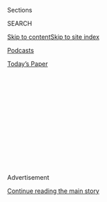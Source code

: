 <div id="app">

<div>

<div>

<div>

<div class="NYTAppHideMasthead css-1q2w90k e1suatyy0">

<div class="section css-ui9rw0 e1suatyy2">

<div class="css-eph4ug er09x8g0">

<div class="css-6n7j50">

</div>

<span class="css-1dv1kvn">Sections</span>

<div class="css-10488qs">

<span class="css-1dv1kvn">SEARCH</span>

</div>

[Skip to content](#site-content)[Skip to site
index](#site-index)

</div>

<div id="masthead-section-label" class="css-1wr3we4 eaxe0e00">

[Podcasts](https://www.nytimes3xbfgragh.onion/spotlight/podcasts)

</div>

<div class="css-10698na e1huz5gh0">

</div>

</div>

<div id="masthead-bar-one" class="section hasLinks css-15hmgas e1csuq9d3">

<div class="css-uqyvli e1csuq9d0">

</div>

<div class="css-1uqjmks e1csuq9d1">

</div>

<div class="css-9e9ivx">

[](https://myaccount.nytimes3xbfgragh.onion/auth/login?response_type=cookie&client_id=vi)

</div>

<div class="css-1bvtpon e1csuq9d2">

[Today’s
Paper](https://www.nytimes3xbfgragh.onion/section/todayspaper)

</div>

</div>

</div>

</div>

<div data-aria-hidden="false">

<div id="site-content" data-role="main">

<div>

<div class="css-1aor85t" style="opacity:0.000000001;z-index:-1;visibility:hidden">

<div class="css-1hqnpie">

<div class="css-epjblv">

<span class="css-17xtcya">[Podcasts](/spotlight/podcasts)</span><span class="css-x15j1o">|</span><span class="css-fwqvlz">‘Everything
Is Always Keep
Changing’</span>

</div>

<div class="css-k008qs">

<div class="css-1iwv8en">

<span class="css-18z7m18"></span>

<div>

</div>

</div>

<span class="css-1n6z4y">https://nyti.ms/2x3320V</span>

<div class="css-1705lsu">

<div class="css-4xjgmj">

<div class="css-4skfbu" data-role="toolbar" data-aria-label="Social Media Share buttons, Save button, and Comments Panel with current comment count" data-testid="share-tools">

  - 
  - 
  - 
  - 
    
    <div class="css-6n7j50">
    
    </div>

  - 

</div>

</div>

</div>

</div>

</div>

</div>

<div id="NYT_TOP_BANNER_REGION" class="css-13pd83m">

</div>

<div id="top-wrapper" class="css-1sy8kpn">

<div id="top-slug" class="css-l9onyx">

Advertisement

</div>

[Continue reading the main
story](#after-top)

<div class="ad top-wrapper" style="text-align:center;height:100%;display:block;min-height:250px">

<div id="top" class="place-ad" data-position="top" data-size-key="top">

</div>

</div>

<div id="after-top">

</div>

</div>

<div>

<div class="css-1g7y0i5 e1drnplw0">

<div class="css-1ceswkc e1drnplw1">

</div>

<div class="css-f2fzwx e1drnplw2">

<div data-aria-labelledby="modal-title" data-role="region">

<div id="modal-title" class="css-mln36k">

transcript

</div>

<div class="css-pbq7ev">

</div>

<span>Back to Sugar
Calling</span>

<div class="css-f6lhej">

<div class="css-1ialerq">

<div class="css-1701swk">

bars

</div>

<div>

<div class="css-1t7yl1y">

0:00/41:16

</div>

<div class="css-og85jy">

\-41:16

</div>

</div>

</div>

</div>

<div class="css-15fbio0">

<div class="css-1p4nyns">

transcript

## ‘Everything Is Always Keep Changing’

### Hosted by Cheryl Strayed, produced by Kelly Prime and Austin Mitchell, and edited by Sara Sarasohn

#### Cheryl Strayed calls the author George Saunders to talk through the uncertainties of this moment.

Friday, April 3rd, 2020

</div>

  - cheryl strayed  
    So I have this wonderful mentor, the writer George Saunders. He’s
    the author of so many beautiful books. “Lincoln in the Bardo” is his
    most recent one, “Tenth of December,” “CivilWarLand in Bad Decline,”
    “Pastoralia” and several others. He was my professor when I was
    getting my M.F.A. at Syracuse University. Now it was more than 20
    years ago that I met George. And I didn’t really even read his
    writing before I applied there. What’s interesting about it is so
    many people were applying there because they wanted to work with
    George. And I didn’t. I hadn’t read his work. But what happened is
    he called me up and he accepted me into the program. And we had
    these long conversations, and I was so struck by how wonderful he
    was that I went and read his books. And I was like, oh, he is a
    great writer. I’d love to work with him. So I did that. I accepted.
    And there was this graduate school picnic — this sort of opening
    picnic, and I met him and his wife Paula and their two daughters who
    were really little kids at the time. I have this vivid image of
    George putting his hand on top of one of their heads. And now
    they’re in their 20s and all grown up. But I knew that I was
    meeting somebody who was really, at essence, a really wonderful
    person. I think he’s an extraordinary — a great, great writer. But
    he’s an even more extraordinary man. So I was thinking about George
    in this moment, because he has been such a guiding light to me and
    to so many. His humor, his compassion, his generosity, and his
    ability to take the long view, I feel like that is the voice I need
    to hear right now on the phone. So I’m going to give him a call.

  - \[phone ringing\]

  - george saunders  
    Hello?

  - cheryl strayed  
    George.

  - george saunders  
    Cheryl, how you doing?

  - cheryl strayed  
    Hi, it’s Cheryl.

  - george saunders  
    I know.

  - cheryl strayed  
    How are you doing?

  - george saunders  
    Good. We’re hanging in here.

  - cheryl strayed  
    Oh my gosh. I’m really so excited to get this chance to talk to you
    in the middle of a pandemic.

  - george saunders  
    Yeah. It’s a once in a lifetime.

  - cheryl strayed  
    I hope so. How are you? First of all, where are you?

  - george saunders  
    I’m in Corralitos, California. So we’re just between Santa Cruz and
    Watsonville — so kind of up on a hillside. And from the front of our
    house, you can see Watsonville and some of the ocean.

  - cheryl strayed  
    Wow. So you’re looking out over — do you see trees? Do you see
    houses? What do you see?

  - george saunders  
    Well, we’re up in Redwoods, and so we see that. And then if you look
    far enough out, there’s berry fields. And then beyond that, kind of
    dimly, there’s the city of Watsonville. So it’s really beautiful.
    And you’d never know there was a problem.

  - cheryl strayed  
    Yeah, isn’t that interesting? That’s fascinating to me.

  - george saunders  
    Yeah I was staying off media so much, and then I got back on it. And
    I just was kind of stunned by the numbers that they’re talking about
    now. And I just can’t imagine 100,000 people. That’s just literally
    beyond my capacity to imagine it. And it’s such a weird disconnect
    to have that in your head and your heart and then look outside and
    everything looks, from this perspective, normal. It’s really
    strange.

  - cheryl strayed  
    Yeah. There is this sense we’ve been lucky not to be sick, at least
    yet. But beyond us, there are really painful and hard and difficult
    things happening to a lot of people around the globe. And that, to
    me, I have to say, has been terrifying. And it’s been distracting.
    And I’m curious how you’ve been responding to that emotionally.

  - george saunders  
    Well, I think in some ways, I don’t know, it’s always happening.
    There is always misery. But I also think I’ve noticed about myself
    that in times like this, my mind wants to have answers for
    everything. It wants to have a take on things to give myself
    comfort. I think of it like when you slip on the ice and in the
    split second before you’re about to hit the ground, that’s really
    having no take. You’re just out of control and the pavement’s
    rushing up. So I think sometimes you just go, yeah, we’re in that
    moment. We can pretend we can stop time and have a take on hitting
    the pavement or being mindful as we hit the pavement. But in fact,
    it’s really unknown what’s happening. And I think, especially for
    writers, us type A people, it’s kind of difficult to be in a state
    where you just say I really don’t know what’s going on I have no
    control over it and no say over it and actually, very little
    influence at this point. That’s a strange set of thoughts for
    anybody to have. But I think maybe for those of us who interpret for
    a living, it’s especially both confusing and important, I think, to
    say, yeah, we don’t know. We have to keep our sensory apparatus as
    open as we can so we don’t miss any actual data. And to do that in
    the face of one’s own anxiety is kind of difficult.

  - cheryl strayed  
    It is. And as you’re talking, you’re reminding me, you told me about
    an email you wrote to your graduate students at Syracuse University,
    and I’m wondering if you could read to me what you wrote to them.

  - george saunders  
    Oh. Sure. Sure. No, I’d be happy to. Yeah, it just goes like this.
    Dear, S.U. writers — jeez, what a hard and depressing and scary
    time, so much suffering and anxiety everywhere. I saw this bee
    happily buzzing around a flower yesterday and felt like, “Moron\! If
    you only knew.” But it also occurs to me that this is when the world
    needs our eyes and ears and minds. This has never happened before
    here — at least not since 1918. We are, and especially you are, the
    generation that is going to have to help us make sense of this and
    recover afterwards. What new forms might you invent to fictionalize
    an event like this, where all of the drama is happening in private,
    essentially? Are you keeping records of the emails and texts you’re
    getting, the thoughts you’re having, the way your hearts and minds
    are reacting to this strange new way of living? It’s all important.
    50 years from now, people the age you are now won’t believe this
    ever happened or will do the sort of eye roll we all do when someone
    tells us about something crazy that happened in 1960. What will
    convince that future kid is what you are able to write about this.
    And what you’re able to write about it will depend on how much sharp
    attention you’re paying now and what records you keep, also, I think
    with how open you can keep your heart. I’m trying to practice
    feeling something like, ah, so this is happening now. Or hmm, so
    this, too, is part of life on Earth — did not know that, universe.
    Thanks so much, stinker. And then I real quick tried to pretend I
    didn’t just call the universe a stinker. I did a piece once where I
    went to live incognito in a homeless camp in Fresno for a week. Very
    intense, but the best thing I heard in there was from this older guy
    from Guatemala, who was always saying, “Everything is always keep
    changing.” Truer words were never spoken. It’s only when we expect
    solidity, non-change, that we get taken by surprise. And we always
    expect solidity, no matter how well we know better. Well, this is
    all sounding a little preachy, and let me confess that I’m not
    taking my own advice — at all. It’s all happening so fast. Paula has
    what we are hoping is just a bad cold, and I’m doing a lot of inept
    caregiving. Our dogs can feel that something weird is going on — no
    walk? Again? But I guess what I’m trying to say is that the world is
    like a sleeping tiger, and we tend to live our lives there on its
    back. We’re much smaller than the tiger, obviously. We’re like
    Barbies and Kens on the back of a tiger. Now and then, that tiger
    wakes up, and that is terrifying. Sometimes it wakes up when someone
    we love dies or someone breaks our heart or there’s a pandemic. But
    this is far from the first time that tiger has come awake. He she
    has been doing it since the beginning of time and will never stop
    doing it. And always, there have been writers to observe it and
    later make some sort of sense of it — or at least bear witness to
    it. It’s good for the world for a writer to bear witness, and it’s
    good for the writer too, especially if she can bear witness with
    love and humor and, despite it all, some fondness for the world,
    just as it is manifesting — warts and all. All of this to say,
    there’s still work to be done, and now more than ever. There is a
    beautiful story about the Russian poet Anna Akhmatova. Her husband
    was shot and her son arrested during the Stalinist purges. One day,
    she was standing outside the prison with hundreds of other women in
    similar situations. It’s Russian cold, and they have to go there
    every day, wait for hours in this big, open yard, then get the
    answer that today and every day, there will be no news. But every
    day, they keep coming back. A woman, recognizing her as the famous
    poet, says, poet, can you write this? And Akhmatova thinks about it
    for a second and goes, yes. I wish you all the best during this
    crazy period. Someday soon, things will be back to some sort of
    normal, and it will be easier to be happy again. I believe this, and
    I hope it for each one of you. I look forward to seeing you all
    again and working with you, and even in time, with sufficient PPE,
    give you a handshake or a hug. Please feel free to email anytime for
    any reason, George.

  - cheryl strayed  
    George, that’s so beautiful. I mean, I know it’s been now a couple
    decades, really — has it been that long since I was your student?

  - george saunders  
    No. Three years. Three years.

  - cheryl strayed  
    But I feel like you wrote that to me. And I love this — how do you
    say her name — Akhmotiv —

  - george saunders  
    Akhmatova.

  - cheryl strayed  
    Akhmatova. I love how Akhmatova says — or the person standing with
    her says, poet, can you write this? And she says, I can. And I
    think, obviously, that is our job as writers, and it’s the job of
    the artist to write that moment. It has been through all time, and
    it will be through all time. And I think that that also translates
    outside of the arts. It translates to, really, every human on the
    planet who has something to contribute about the story of us. And I
    think that that’s what’s so powerful about that moment of that
    understanding that, yes, we can bear witness, as you say. We don’t
    have to be a novelist. We don’t have to be a poet. We can do that
    even as a person.

  - george saunders  
    Yeah. And also you get the feeling that she — I think you’re
    actually right. I think she says, I can. I don’t have the text in
    front of me. But the beauty of that is to say, I hear her saying, I
    think I can. I think I can try. And that idea that if you’re going
    to describe a moment like that, you’d really have to sort of keep
    moving the fences out. That’s a beautiful story, because she
    includes the woman who’s interrogating her. If she had just stopped
    at describing the weather in the jail, somehow it’s not the full
    reality. So I think that, for me, is a beautiful challenge is to
    keep saying everything that you think or feel or perceive, even if
    it seems totally trivial, might be part of the larger picture. It
    might be that in 100 years — or not 100 years, but say when we’re
    old people, you look back and it might be some totally trivial
    detail that actually encapsulates the whole thing. But you won’t
    know until you get there. And to know, you have to record it along
    the way, I guess.

  - cheryl strayed  
    So this idea — one thing I’m struck by that both of us keep sort of
    circling around and saying, this control. And I think both of us as
    writers who have invented characters and made them do things, we
    know that, actually, this idea that we can control really anything
    is just an absolute illusion. And yet, it’s incredibly hard for us
    to wrap our minds around, right? How are you absorbing that reality
    that you don’t know if you’re going to be able to go hang out with
    your friends in a month. You don’t know if you’re going to be able
    to do that in six months. We don’t really know when we can all make
    plans again. So I’m wondering, what sense do you make of that?

  - george saunders  
    Well, for me what’s interesting is I was really enjoying canceling
    things. Even before the pandemic, I was just like, I’m going to say
    no to everything. And I was getting a little bit ecstatic about that
    — that I could just be a family person and sit in my room and write.
    And I’m like, that’s what I really want to do anyway. So in a way,
    it’s weird, I’m still kind of in the place where, for most things,
    the canceling of plans doesn’t really make me very anxious. Except
    the one weird thing is I can’t see my parents or my kids. And that
    bothers me, because they’re both in different cities — my kids
    aren’t. So that’s bad. But actually, I think it just caught me at
    a funny moment where I’m happy to stay home. And then I think for
    me, the control thing has to do with it’s a personality disorder
    that I have. I found a way, I think, in my work to use it kind of
    beneficially. In that little world, you’re absolutely responsible
    for controlling every line. I think that’s what I’m finding out. I
    don’t know if that resonates with what happens when you write.

  - cheryl strayed  
    Well, and I think too, there is this sense of — I don’t know,
    there’s something about paying attention too. When you’re writing,
    you’re so focused. And that has been one of the primary challenges
    for me is distraction, I find that it’s very hard to focus unless I
    become absorbed in something. And writing surely does that. But what
    about other stuff? Are you baking bread and taking up new things? Or
    are you and Paula just laying low?

  - george saunders  
    Well, I mean, Paula has been a little sick. So I’ve been kind of the
    inept caregiver, as I said in that letter. And that’s been going on
    about eight or nine days. And so I really was working pretty well.
    But now I had a story in The New Yorker, so I closed that and did
    some of the peripheral stuff. But I’ve just been kind of cooking and
    cleaning in my comical American male way. So the thing I’m starting
    to notice — just micro notice — is I think I’m a little reliant on
    that state of concentration that you’re talking about. That when you
    go into a story, what it feels like to me as I’m just obsessing over
    the small details of the text. I’m starting to think that that’s
    some kind of neurological state that’s akin to, but not exactly
    equal to, meditation. And it really makes me happy in a kind of not
    euphoric, but it makes me solid. It makes me a little more positive
    as a person. But having found out the writing in that state of mind
    increases my happiness, then it’s kind of my responsibility to get
    into that more — as much as I can.

  - cheryl strayed  
    Do you meditate?

  - george saunders  
    Yeah. Yeah. And we’re doing some prayers during this. And yeah, so
    that’s been part of our lives for a long time and a very reliable
    one. And that’s one of the things about this moment that is
    interesting is that the anxiety that we’re talking about is
    basically people saying, I want things to be the way they were. I
    want to live. I want to not be sick. I want to not have to worry
    about getting somebody else sick. I want to go to a bar. But really,
    what occurs to me is, why? What was it that you want to do once you
    are free again? And for most of us — I think for me, it’s just, I
    want to assume my old habits. Why? Because they assuage my anxiety,
    essentially. And so it does present a little bit of a moment to look
    afresh it what we do with our energy when we’re healthy. And I know
    this is a trivial example — we live kind of about half an hour out
    of town. So it’s kind of a big trip to go into the store. But we go
    just about every day, I would say — just out of habit. Well this
    last period, we haven’t been in two weeks. And we’re eating better
    probably, you know? So it does make me think so many of the ways
    that we live are kind of just lazy and habitual from that small
    example to the larger things. So I’m trying to be optimistic and
    think that maybe each of us having a little enforced spring break
    and if we’re healthy, god willing, it might make us look a little
    differently at the American life that we all live — the innate
    laziness and violence of it and the habitual part of it — that most
    of us just accepted and try to make the best of it. So maybe a
    little bit of a breather for the world to go, wait a minute. What
    are we doing? That would be nice. We’ll see.

  - cheryl strayed  
    I think you’re really right. I think you might remember that I grew
    up in rural Minnesota without running water or electricity or indoor
    plumbing. And my mom was really this incredibly kind of
    self-sufficient person and my stepfather, incredibly
    self-sufficient, grew a lot of our food. And she preserved and
    canned and pickled everything. She baked bread. She knew how to do
    everything in the domestic realm. And I refused to learn any of
    that, because I wanted to. Because I didn’t want to be a domestic
    goddess. I wanted to be a great American writer. And I wanted to
    sort of mark my space in a place that wasn’t traditionally sort of
    defined for women. But, boy, have I thought about my mom so much in
    these last couple of weeks where I am not getting dinner from the
    grocery store kind of deli counter. And I have these old books of my
    mom’s — Stocking Up and these kind of food preservation books. And
    I’m opening them for the first time. And so that’s been kind of
    interesting. And you’re right, it’s been a little bit of a
    corrective, because I don’t necessarily want to be somebody who has
    to spend two hours making dinner every night. But it’s kind of been
    good for me to have to stretch in that direction.

  - george saunders  
    Yeah, that’s a beautiful story. It’s almost like your family kind of
    enacted the last 80 years of American history in one generation,
    where at some point, people could do all that stuff. And then I
    remember as a kid in Chicago, it was so cool to get Jello or to go
    to Burger King. It just seemed like canning your own food was so
    last century. But yeah, no, that’s a beautiful — that’s a beautiful
    idea.

  - cheryl strayed  
    It’s true.

  - george saunders  
    I don’t know if you’re — are you a Wendell Berry fan?

  - cheryl strayed  
    I am, yeah.

  - george saunders  
    Well, I just was thinking how prescient he is and he had this idea
    that, as his one book is titled, “It All Turns On Affection.” And
    it’s made me think how many hours of our day, of our working lives
    are spent doing something that we feel connected to, that’s really
    ours, you know? And I think that his words, Berry’s words, are
    really speaking to me now and saying, well, maybe this is a moment
    when we could at least a little bit investigate moving backwards on
    that arc and taking a little more responsibility for the way we live
    in the world and also minimizing the small violences that he talks
    about — the kind of inquisitiveness and the idea that what we’re
    going to do in this world is exploit whatever’s out there to make it
    easy on ourselves. But I thought I’d read his poem. He wrote this
    for his wife, I assume, and it’s called “The Wild Rose.” Sometimes
    hidden from me in daily custom and in trust so that I live by you
    unaware, as by the beating of my heart. Suddenly, you flare in my
    sight — a wild rose looming at the edge of thicket — grace and light
    where yesterday was only shade. And once again, I am blessed,
    choosing again what I chose before.

  - cheryl strayed  
    Wow. Beautiful.

  - george saunders  
    Yeah, just the idea that this — I was out. I took the dogs on a
    walk. And I mean, it sounds kind of corny, but I was like, oh,
    trees. They really hit me in a different way than they had before.
    And when I was a kid, I read “Walden” for the first time on the
    south side of Chicago and then had this kind of cheesy experience of
    walking through a forest. But suddenly, the whole landscape was
    different because Thoreau had written about it. And I think that’s
    happening a bit now. You’re like, the clouds — the clouds are still
    there. They still like us.

  - cheryl strayed  
    And we can still commune with it. I mean, I think that that’s
    something really powerful about this experience you’re talking about
    is that, OK, we have to take a step back from each other, but there
    are these other things that we can step closer to.

  - george saunders  
    Yeah.

  - cheryl strayed  
    Maybe it’s the thing we refused to learn in our childhood.

  - george saunders  
    Right.

  - cheryl strayed  
    Like me learning from my mom how to pickle a cucumber or really
    those things I wrote so much about in “Wild” — the way that the
    natural world can feel like our home, that we are not in opposition
    to it, and that we can — I had a similar experience when I was on a
    walk the other day. And I was looking at the trees and I thought,
    they don’t have this virus. They’re impervious to this virus. And I
    felt some sort of connection, some sort of sense of comfort
    emanating from just the fact that they were safe from this and that
    they would stand watch over us as they always have. That there is a
    way that they do that.

  - george saunders  
    This is a funny look at the difference in our minds, because I was
    going to say you felt resentment. Bastards.

  - cheryl strayed  
    Well, no.

  - george saunders  
    No, I think that’s exactly right.

  - cheryl strayed  
    For the record, George Saunders, you’re the only one calling a bee a
    moron. I would never do that.

  - george saunders  
    Yeah. You have to meet this bee. This particular bee was really bad.
    No, the other thing that I was struck by too is just that maybe it’s
    nice to think that this will adjust things in a positive way. But it
    sure is making clear how ridiculous our economy is and the wealth
    differential. And you think about people who have to take a week off
    of work and can’t afford it. And I think it’s underscoring so many
    pre-existing problems with our country, from the top to the bottom.
    And it’s stressing every aspect of what we are, and that’s
    disconcerting.

  - cheryl strayed  
    Well, and it’s asking us to also then define who we are. And I think
    that the opportunity here is to move in the direction of empathy and
    compassion. And the question is, will we take it? Will those who
    have privilege and power use it for good or use it for, I hate to
    cast it in this way, but for evil? And I do think there’s evidence
    in both directions about the path we’ll take. What do you think is
    going to happen?

  - george saunders  
    I don’t know. For me, what comes to my mind is sort of like, well,
    in a sense, we’re asking how did we get in this position in the
    first place? And my fear is that people are going to be so relieved
    when it’s quote unquote “over,” I’m sure we’ll just jump right back
    into the same water. So I don’t know. So it could be that maybe
    something good will happen. And I’m certainly rooting for that. But
    I don’t know. I don’t know.

  - cheryl strayed  
    So, George, I read something on Twitter — you’re not on Twitter, are
    you?

  - george saunders  
    No.

  - cheryl strayed  
    Oh my god.

  - george saunders  
    Or should I say, no. No. I’m not on any social media.

  - cheryl strayed  
    I know. You were for a while, and then you disappeared. And I was
    glad to hear it wasn’t you unfollowed me because I’m insufferable.
    It was because you actually —

  - george saunders  
    Oh, no, no. I had a little Facebook author page, and even that drove
    me up the wall. The joke I always make is I trained myself for years
    to write slowly for a lot of money, so I have no interest in writing
    quickly for free.

  - cheryl strayed  
    Yeah. Well, see, I’m one of those sort of superficial simpletons who
    I’m on social media. I love social media.

  - george saunders  
    Yeah, but again, you do it so authentically that it’s lovely. So I
    think everybody has to assess their own power.

  - cheryl strayed  
    Thank you. But let me tell you — one of the best things, as you
    probably are aware, there are some really cool things on social
    media. And one of my favorite things on Twitter is to follow Carl
    Reiner. He’s absolutely brilliant and sweet and hilarious. He turned
    98 just a few days ago. And he —

  - george saunders  
    Happy birthday. Mazel tov.

  - cheryl strayed  
    Can you believe this? He tweeted this, and it really stopped my
    heart. This is what he said — for the first time in memory, I see
    nothing in this world about which I care to joke. And it felt true
    to me, and it felt so sad to me that this 98-year-old man, this
    funny man, this comedian was saying I see nothing about which to
    joke. And I’m wondering what you think of that. Your life is full of
    so much humor, your work is full of so much humor.

  - george saunders  
    I think — when I was doing all the research on Lincoln, I found
    something interesting. He was majorly depressed. And the only way he
    could get himself out of it is to just joke — just consciously say
    I’m going to tell some jokes, and that’s going to make me feel
    better. So I think we used to think that jokes or humor is a
    response to being happy. You’re happy so you make a joke. And that’s
    sometimes true for me. But I’ve also noticed for myself that to
    allow myself to make a joke in a given situation does something to
    my disposition. It just lightens it in a certain way or it activates
    it, I guess I would say. So my hope would be that Carl Reiner, who I
    adore, was having a bad day. And if you got him into a situation,
    I’m hoping — I’m hoping and praying that he would still find the
    joke, because it would be there for him. I think too, part of it is
    if you think about the way we’re processing this thing, most of us
    are seeing no direct evidence of it. I saw it. The other day I was
    driving out of my house, and I saw this beautiful little Rockwellian
    picture — these two couples were standing across from each other on
    the road I was driving down, shouting out to each other and laughing
    and having a conversation — with the road being their social
    distancing. So most of us aren’t seeing this. It’s just sort of
    theoretical. We’re seeing it in the media. We’re sympathizing from
    afar, and so on. And so I think for me, I’m trying to remember that
    it’s OK to feel whatever you’re feeling. If you find a joke, go
    ahead. Or if you find yourself forgetting about it for a couple
    hours and feeling happy, of course. But I hope he feels differently.
    And if he doesn’t, that’s OK too.

  - cheryl strayed  
    I just want to say, George, rest assured — of course, two days
    later, I went on Twitter, and there was Carl Reiner, and he made me
    laugh. There was a joke. He made a tweet. He tweeted a joke.

  - george saunders  
    So he was being beautifully honest about what he was feeling at that
    moment. And I love that. That’s fantastic. Yeah. I would argue that
    even during the worst time, there are pockets of beauty and pockets
    of pleasure. And it seems to me one thing that is a danger in our
    time of social media and cable news is that we accept the world’s,
    meaning the media’s, narrative as all pervasive and correct. And
    that bee that I talked about, that was a real bee. And he was having
    a good day. So in a certain way, I think for a writer, the complex
    chore of imagination is to say the world is not a complete fabric of
    misery right now. It’s pockets of incredible misery. And so to sort
    of hold that complexity in the brain is difficult. But I think it’s
    a form of moral responsibility to say, I don’t have to accept an
    outside interpretation of what’s a very complex reality, especially
    if it makes me more anxious and less helpful and depressed. But I
    think to be mindful of what pleasures there are is a really good way
    to make sure that when you’re needed, you’ll be ready — something
    like that maybe.

  - cheryl strayed  
    And there’s beauty in every day. We know that for certain, no matter
    what is happening. And so yeah, I think it is about being able to
    hold many complex ideas that seem sometimes to contradict themselves
    in one hand. And probably this moment simply amplifies, again, what
    was always true. There was always sorrow. There was always violence.
    There was always death and disease and destruction and loss. And
    there’s always beauty. And if we choose to be there to see that, we
    get to be the one to see that.

  - george saunders  
    Yeah, we can hold a lot of those ideas at once. I mean, we
    theoretically can — I can’t, but one could. I think Fitzgerald said
    something like that — that’s the mark of an intelligent person is
    the ability to hold two contradictory ideas in mind at the same
    time. So I think that’s another thing that reading and writing helps
    us train us. It’s like training wheels to almost like a
    plate-spinner. At the beginning, you can’t even spin one plate.
    Well, with training, you could do a few. And I think for me, that’s
    what reading and writing both do.

  - cheryl strayed  
    Yeah, I really think that story is an essential part of our ability
    to survive and thrive. I really do. We use that phrase a lot — books
    will save us or story will save us or art saves. And it sounds trite
    or sort of self promotional, especially when we writers are saying,
    no, stories will save us. But the fact is, it’s true. This is the
    reason I’m calling you, because, really, when I search my soul and
    think, how have I reckoned with the things that were most difficult?
    How have I learned how to be brave and accept and move on and grieve
    and carry my burdens with maybe a tiny bit more grace? And the
    answer is, no question, it’s story. And I do think that’s the
    genuine power.

  - george saunders  
    Yeah. We go through this life so fast, and we don’t really have time
    to learn the lessons. But some of them are enshrined in stories. We
    had a thing — a couple of weeks ago, my dad and I were e-mailing
    about this epidemic. And he said that in Chicago in the 1918
    epidemic, something like 8,000 people died in that, at that time,
    smaller city. And he said that in the family lore, there was a story
    that his grandmother had had a son who died in the epidemic. And
    sort of his idea was that the body had been left on the street,
    because things were so crazy. So we started talking about that, and
    my dad and I and a cousin and my aunt kind of put our heads together
    and started doing some research. And it turns out, yeah, the kid
    actually, we always heard he was eight. In fact, he was three. And
    his name was Leroy Gendrow. And the story was that he suffered. And
    so the family could hear, and his mother — my father’s grandmother —
    screamed and wailed at his death. And then because the system was so
    overwhelmed, they had to wrap this little boy up in a sheet in which
    he died and take it out to the street. And one of the details we
    found out was the truck would come by every morning, which gives you
    some sense of the scale of this thing. And so my dad wrote this
    beautiful email to me saying that basically, he’d lived with that
    story all his life — kind of half heard at a family party. And I
    think it was painful for the family and they suppressed it. And it
    was during World War I, and so people kind of moved on. But the kid
    never got a grave. It was a mass burial, you know? And my dad said
    how moving it was it now that little boy had a name. He had a name —
    Leroy Gendrow. He had an age. We were able to find out that he was
    buried at Mount Olivet cemetery on the South Side. So I was thinking
    about why that additional detail was important. Now, when I was
    doing the Lincoln book, I read somewhere that the dead actually like
    to be remembered. They like to be verbally recalled, they like their
    picture to be up. But even leaving that aside, why was that
    satisfying to my family to be able to speak this kid’s name aloud?
    And I don’t know. I mean, I don’t know if you have thoughts on that.
    But it was just, as Carver said, a small good thing to be able to
    speak that kid’s name, you know?

  - cheryl strayed  
    Well, and I think that’s everything about what we’re saying about
    the power of story. Because, of course, what is a story but that we
    get to hear one report of a human existence or a human experience?
    And I was just saying to my kids the other day, some number of
    people who have died of the COVID-19, I was saying OK, that’s, the
    equivalent of this entire portion of the city of Portland — that
    they’re all dead. Because it’s abstract. Even this family story
    you’d heard, like, oh, my father’s grandmother’s son — who is he
    to you? He’s nobody. But then he becomes Leroy, and it becomes that
    family in that apartment and that truck that comes every day and
    that body on the street. This is how we build empathy and compassion
    is that we listen really hard to the stories all around us. We see
    the people around us. So there’s this grand scale experience, but
    maybe we live it on the human scale, maybe we look again at the
    people around us with maybe more love.

  - george saunders  
    Yeah. It’s funny how the challenge of this moment is similar to the
    fictional challenge, which is can you extrapolate from someone
    else’s experience to your own viscerally? And it’s kind of hard.
    What is that quote about 100,000 deaths is a statistic, one death is
    a tragedy. I’m probably getting that wrong. Especially in this way
    that we’re isolated, now to say, OK, I’m going to actively work on
    it as part of my ethical spiritual life to try to imagine that not
    everything is fine everywhere. And it’s the great human struggle,
    but maybe exaggerated at a moment like this. I don’t know, it’s kind
    of amazing. It’s just stunning in a way to think about what’s
    happening, even as we speak.

  - cheryl strayed  
    So, George, are you afraid — one of the things that’s come up for me
    — I’m 51 —

  - george saunders  
    You’re a baby.

  - cheryl strayed  
    I’m a baby. How old are you?

  - george saunders  
    61\.

  - cheryl strayed  
    61\. OK. So we’re not — yeah, we’re just a decade apart here. But my
    mom died when she was 45. I was 22. And I thought, OK, I’m going to
    die young. I’m not going to be 45. I’m not going to reach that age
    without dying. It was kind of like a little superstition that I
    share with a lot of people who lost parents young. They have that
    same thing. When they reach the age that their parent died, it’s
    always a thing, right? It’s a passage. And here I am, I made it to
    the other side. I’m 51 and here I am. And then this pandemic came
    along, and one of my thoughts when I am in my kind of scaredest
    place, which I’ve gone to a few times over this last couple of
    weeks, is I think, see, I was right. I am going to die young, and my
    kids are going to be orphans — or at least motherless, like I was.
    That they’re going to suffer like I’ve suffered. And I have to
    admit, I don’t think of myself as somebody who’s anxious or much
    thinking about — I’m not afraid of things very often. And yet
    suddenly, I felt like I’m afraid I’m going to die of this COVID-19.
    I’m afraid. Are you afraid?

  - george saunders  
    I mean, in my gut, I’m kind of a Pollyanna. And we’re being super
    careful. We’re basically like Clarks watching the birds as they fly
    by our house, you know? So in my gut, I don’t think so. But I think
    this maybe ties in with what we’re saying about stories is you look
    out at the world and you read these accounts, even though they’re
    quick and they’re sort of at this moment kind of surface accounts.
    And you have to start saying it’s possible. It’s possible. So I
    think that’s part of the responsibility is to be careful, but also
    go yeah, you can read his accounts of people who, two weeks ago,
    were high functioning people running around happy and they died. So
    I think part of it is to try to get that into your body and your
    mind on a daily basis that it’s temporary.

  - cheryl strayed  
    Hmm. I think the thing is that we keep circling around is everything
    that’s scary about this moment has existed all this time. This whole
    51 years I’ve been alive and the whole 61 you’ve been alive, this
    has always been true.

  - george saunders  
    Yeah.

  - cheryl strayed  
    Right?

  - george saunders  
    Right.

  - cheryl strayed  
    I think what’s happening for me and you and everyone right now is
    it’s amplified, and suddenly it’s on our doorstep. So in some
    ways, it functions as it’s this real thing that’s happening. It’s
    also a metaphor — a metaphor, really, for the truth of human
    existence, which is that we’re mortal, and that we don’t have
    control, and that we have to simply try our best, keep the faith,
    and maybe pray to the divinity in each other and honor the divinity
    that is within each of us.

  - george saunders  
    Yeah. I think it does remind me so much of 9/11 and that feeling — I
    think it’s called sympathetic compassion where you’re not in danger
    yourself, but you can imagine the fear and danger someone else is
    in. And that longing to want to do something, or really, in its most
    profound, you’re longing that that person not suffer, you’re longing
    that that person be happy. And that’s very profound. And I think if
    we can cultivate that feeling of wishing the best, that’s such a
    powerful thing. And I think that’s what we’re here to do all the
    time. But in these situations, you feel it. We talk about anxiety —
    the anxiety of the moment — and I’ve been trying to think that some
    of that is useless. Some of it is just neurosis. But part of the
    anxiety is kind of like I read somewhere that there’s a meditation
    you can do where you imagine a person that you love very much
    drowning just beyond your reach. And that feeling that comes up when
    you do that is actually compassion. I’m sure another part of that
    meditation is you imagine somebody who isn’t so close to you
    drowning out of your reach, and you could actually grow your love in
    that way, I think. That part of this, I think, is I’m trying to
    think about the usefulness of that — the fact that you could
    cultivate a feeling of concern for other people, and that that
    concern could get larger. So I suppose if you’re looking for
    something that this moment conveys that isn’t negative, the
    potential for that might be, as you said, to pray and to try to lure
    out the better parts of ourselves.

  - cheryl strayed  
    Yeah — to rise to that. OK, well, George, you know what? It has been
    enriching to my soul to hear your voice and to chat with you and to
    catch up. That’s what I think has been so striking to many of us is,
    like, how certain it is that we need our friends during this time
    and that human connection. So thank you. Thank you for talking to me
    and being here with me today on the phone.

  - george saunders  
    It’s been such a pleasure for me. We miss you so much, and can’t
    wait to sit down in person and get within the six-foot radius and
    all that.

  - cheryl strayed  
    You know, and I’m going to even look out further than that to the
    day that we can actually give each other a hug.

  - george saunders  
    Now, let’s not get crazy. Let’s not get crazy here. No, and give my
    love to your family. Thank you so much for asking me. I enjoyed
    every minute. I always come away from conversation with you
    believing that much more in writing. So thank you for being out
    there.

  - cheryl strayed  
    Oh thank you. Love to your family too, George. Bye bye.

  - george saunders  
    All right. Bye bye.

  - cheryl strayed  
    I’m Cheryl Strayed, and this is “Sugar Calling.” Next week, Margaret
    Atwood. Thanks for
listening.

</div>

</div>

</div>

</div>

<div style="position:absolute;width:0;height:0;visibility:hidden;display:none">

</div>

<div style="width:100%">

<div class="css-18qqsen e1eullfg0" style="background-image:url(https://static01.graylady3jvrrxbe.onion/images/2020/04/29/podcasts/sugar-calling-album-art/sugar-calling-album-art-videoFifteenBySeven2610-v2.png)">

<div class="css-1hmsypo e1eullfg2">

<div class="css-131hid3 e1eullfg3">

<div class="css-1uhi299 e1eullfg1">

</div>

<div class="css-1tloyb6">

<div class="css-1kltdsh ehra6vc0">

[<span class="css-1f76qa2">![Sugar Calling
logo](https://static01.graylady3jvrrxbe.onion/images/2020/04/29/podcasts/sugar-calling-album-art/sugar-calling-album-art-square320.jpg)<span>Sugar
Calling</span></span>](https://www.nytimes3xbfgragh.onion/column/sugar-calling)<span class="css-1lhttlg ehra6vc1"><span class="css-sj5ozi ehra6vc2">Subscribe:</span></span>

  - [Apple Podcasts](https://itunes.apple.com/us/podcast/id1505881384)
  - [Google
    Podcasts](https://podcasts.google.com/?feed=aHR0cHM6Ly9yc3MuYXJ0MTkuY29tL3N1Z2FyLWNhbGxpbmc&ved=0CAUQrrcFahcKEwjA8Kyn09voAhUAAAAAHQAAAAAQBQ)

</div>

</div>

<div class="css-1r0dpua e1eullfg4">

<div class="css-1gu519p edye5kn0">

<div>

# ‘Everything Is Always Keep Changing’

## Cheryl Strayed calls the author George Saunders to talk through the uncertainties of this moment.

</div>

<span class="css-lsnb14 edye5kn4">Hosted by Cheryl Strayed, produced by
Kelly Prime and Austin Mitchell, and edited by Sara Sarasohn</span>

<div class="css-1vd84sn">

<span class="css-16bt4xd">Transcript</span>

</div>

</div>

<div class="css-1g7y0i5 e1drnplw0">

<div class="css-1ceswkc e1drnplw1">

</div>

<div class="css-f2fzwx e1drnplw2">

<div data-aria-labelledby="modal-title" data-role="region">

<div id="modal-title" class="css-mln36k">

transcript

</div>

<div class="css-pbq7ev">

</div>

<span>Back to Sugar
Calling</span>

<div class="css-f6lhej">

<div class="css-1ialerq">

<div class="css-1701swk">

bars

</div>

<div>

<div class="css-1t7yl1y">

0:00/41:16

</div>

<div class="css-og85jy">

\-0:00

</div>

</div>

</div>

</div>

<div class="css-15fbio0">

<div class="css-1p4nyns">

transcript

## ‘Everything Is Always Keep Changing’

### Hosted by Cheryl Strayed, produced by Kelly Prime and Austin Mitchell, and edited by Sara Sarasohn

#### Cheryl Strayed calls the author George Saunders to talk through the uncertainties of this moment.

Friday, April 3rd, 2020

</div>

  - cheryl strayed  
    So I have this wonderful mentor, the writer George Saunders. He’s
    the author of so many beautiful books. “Lincoln in the Bardo” is his
    most recent one, “Tenth of December,” “CivilWarLand in Bad Decline,”
    “Pastoralia” and several others. He was my professor when I was
    getting my M.F.A. at Syracuse University. Now it was more than 20
    years ago that I met George. And I didn’t really even read his
    writing before I applied there. What’s interesting about it is so
    many people were applying there because they wanted to work with
    George. And I didn’t. I hadn’t read his work. But what happened is
    he called me up and he accepted me into the program. And we had
    these long conversations, and I was so struck by how wonderful he
    was that I went and read his books. And I was like, oh, he is a
    great writer. I’d love to work with him. So I did that. I accepted.
    And there was this graduate school picnic — this sort of opening
    picnic, and I met him and his wife Paula and their two daughters who
    were really little kids at the time. I have this vivid image of
    George putting his hand on top of one of their heads. And now
    they’re in their 20s and all grown up. But I knew that I was
    meeting somebody who was really, at essence, a really wonderful
    person. I think he’s an extraordinary — a great, great writer. But
    he’s an even more extraordinary man. So I was thinking about George
    in this moment, because he has been such a guiding light to me and
    to so many. His humor, his compassion, his generosity, and his
    ability to take the long view, I feel like that is the voice I need
    to hear right now on the phone. So I’m going to give him a call.

  - \[phone ringing\]

  - george saunders  
    Hello?

  - cheryl strayed  
    George.

  - george saunders  
    Cheryl, how you doing?

  - cheryl strayed  
    Hi, it’s Cheryl.

  - george saunders  
    I know.

  - cheryl strayed  
    How are you doing?

  - george saunders  
    Good. We’re hanging in here.

  - cheryl strayed  
    Oh my gosh. I’m really so excited to get this chance to talk to you
    in the middle of a pandemic.

  - george saunders  
    Yeah. It’s a once in a lifetime.

  - cheryl strayed  
    I hope so. How are you? First of all, where are you?

  - george saunders  
    I’m in Corralitos, California. So we’re just between Santa Cruz and
    Watsonville — so kind of up on a hillside. And from the front of our
    house, you can see Watsonville and some of the ocean.

  - cheryl strayed  
    Wow. So you’re looking out over — do you see trees? Do you see
    houses? What do you see?

  - george saunders  
    Well, we’re up in Redwoods, and so we see that. And then if you look
    far enough out, there’s berry fields. And then beyond that, kind of
    dimly, there’s the city of Watsonville. So it’s really beautiful.
    And you’d never know there was a problem.

  - cheryl strayed  
    Yeah, isn’t that interesting? That’s fascinating to me.

  - george saunders  
    Yeah I was staying off media so much, and then I got back on it. And
    I just was kind of stunned by the numbers that they’re talking about
    now. And I just can’t imagine 100,000 people. That’s just literally
    beyond my capacity to imagine it. And it’s such a weird disconnect
    to have that in your head and your heart and then look outside and
    everything looks, from this perspective, normal. It’s really
    strange.

  - cheryl strayed  
    Yeah. There is this sense we’ve been lucky not to be sick, at least
    yet. But beyond us, there are really painful and hard and difficult
    things happening to a lot of people around the globe. And that, to
    me, I have to say, has been terrifying. And it’s been distracting.
    And I’m curious how you’ve been responding to that emotionally.

  - george saunders  
    Well, I think in some ways, I don’t know, it’s always happening.
    There is always misery. But I also think I’ve noticed about myself
    that in times like this, my mind wants to have answers for
    everything. It wants to have a take on things to give myself
    comfort. I think of it like when you slip on the ice and in the
    split second before you’re about to hit the ground, that’s really
    having no take. You’re just out of control and the pavement’s
    rushing up. So I think sometimes you just go, yeah, we’re in that
    moment. We can pretend we can stop time and have a take on hitting
    the pavement or being mindful as we hit the pavement. But in fact,
    it’s really unknown what’s happening. And I think, especially for
    writers, us type A people, it’s kind of difficult to be in a state
    where you just say I really don’t know what’s going on I have no
    control over it and no say over it and actually, very little
    influence at this point. That’s a strange set of thoughts for
    anybody to have. But I think maybe for those of us who interpret for
    a living, it’s especially both confusing and important, I think, to
    say, yeah, we don’t know. We have to keep our sensory apparatus as
    open as we can so we don’t miss any actual data. And to do that in
    the face of one’s own anxiety is kind of difficult.

  - cheryl strayed  
    It is. And as you’re talking, you’re reminding me, you told me about
    an email you wrote to your graduate students at Syracuse University,
    and I’m wondering if you could read to me what you wrote to them.

  - george saunders  
    Oh. Sure. Sure. No, I’d be happy to. Yeah, it just goes like this.
    Dear, S.U. writers — jeez, what a hard and depressing and scary
    time, so much suffering and anxiety everywhere. I saw this bee
    happily buzzing around a flower yesterday and felt like, “Moron\! If
    you only knew.” But it also occurs to me that this is when the world
    needs our eyes and ears and minds. This has never happened before
    here — at least not since 1918. We are, and especially you are, the
    generation that is going to have to help us make sense of this and
    recover afterwards. What new forms might you invent to fictionalize
    an event like this, where all of the drama is happening in private,
    essentially? Are you keeping records of the emails and texts you’re
    getting, the thoughts you’re having, the way your hearts and minds
    are reacting to this strange new way of living? It’s all important.
    50 years from now, people the age you are now won’t believe this
    ever happened or will do the sort of eye roll we all do when someone
    tells us about something crazy that happened in 1960. What will
    convince that future kid is what you are able to write about this.
    And what you’re able to write about it will depend on how much sharp
    attention you’re paying now and what records you keep, also, I think
    with how open you can keep your heart. I’m trying to practice
    feeling something like, ah, so this is happening now. Or hmm, so
    this, too, is part of life on Earth — did not know that, universe.
    Thanks so much, stinker. And then I real quick tried to pretend I
    didn’t just call the universe a stinker. I did a piece once where I
    went to live incognito in a homeless camp in Fresno for a week. Very
    intense, but the best thing I heard in there was from this older guy
    from Guatemala, who was always saying, “Everything is always keep
    changing.” Truer words were never spoken. It’s only when we expect
    solidity, non-change, that we get taken by surprise. And we always
    expect solidity, no matter how well we know better. Well, this is
    all sounding a little preachy, and let me confess that I’m not
    taking my own advice — at all. It’s all happening so fast. Paula has
    what we are hoping is just a bad cold, and I’m doing a lot of inept
    caregiving. Our dogs can feel that something weird is going on — no
    walk? Again? But I guess what I’m trying to say is that the world is
    like a sleeping tiger, and we tend to live our lives there on its
    back. We’re much smaller than the tiger, obviously. We’re like
    Barbies and Kens on the back of a tiger. Now and then, that tiger
    wakes up, and that is terrifying. Sometimes it wakes up when someone
    we love dies or someone breaks our heart or there’s a pandemic. But
    this is far from the first time that tiger has come awake. He she
    has been doing it since the beginning of time and will never stop
    doing it. And always, there have been writers to observe it and
    later make some sort of sense of it — or at least bear witness to
    it. It’s good for the world for a writer to bear witness, and it’s
    good for the writer too, especially if she can bear witness with
    love and humor and, despite it all, some fondness for the world,
    just as it is manifesting — warts and all. All of this to say,
    there’s still work to be done, and now more than ever. There is a
    beautiful story about the Russian poet Anna Akhmatova. Her husband
    was shot and her son arrested during the Stalinist purges. One day,
    she was standing outside the prison with hundreds of other women in
    similar situations. It’s Russian cold, and they have to go there
    every day, wait for hours in this big, open yard, then get the
    answer that today and every day, there will be no news. But every
    day, they keep coming back. A woman, recognizing her as the famous
    poet, says, poet, can you write this? And Akhmatova thinks about it
    for a second and goes, yes. I wish you all the best during this
    crazy period. Someday soon, things will be back to some sort of
    normal, and it will be easier to be happy again. I believe this, and
    I hope it for each one of you. I look forward to seeing you all
    again and working with you, and even in time, with sufficient PPE,
    give you a handshake or a hug. Please feel free to email anytime for
    any reason, George.

  - cheryl strayed  
    George, that’s so beautiful. I mean, I know it’s been now a couple
    decades, really — has it been that long since I was your student?

  - george saunders  
    No. Three years. Three years.

  - cheryl strayed  
    But I feel like you wrote that to me. And I love this — how do you
    say her name — Akhmotiv —

  - george saunders  
    Akhmatova.

  - cheryl strayed  
    Akhmatova. I love how Akhmatova says — or the person standing with
    her says, poet, can you write this? And she says, I can. And I
    think, obviously, that is our job as writers, and it’s the job of
    the artist to write that moment. It has been through all time, and
    it will be through all time. And I think that that also translates
    outside of the arts. It translates to, really, every human on the
    planet who has something to contribute about the story of us. And I
    think that that’s what’s so powerful about that moment of that
    understanding that, yes, we can bear witness, as you say. We don’t
    have to be a novelist. We don’t have to be a poet. We can do that
    even as a person.

  - george saunders  
    Yeah. And also you get the feeling that she — I think you’re
    actually right. I think she says, I can. I don’t have the text in
    front of me. But the beauty of that is to say, I hear her saying, I
    think I can. I think I can try. And that idea that if you’re going
    to describe a moment like that, you’d really have to sort of keep
    moving the fences out. That’s a beautiful story, because she
    includes the woman who’s interrogating her. If she had just stopped
    at describing the weather in the jail, somehow it’s not the full
    reality. So I think that, for me, is a beautiful challenge is to
    keep saying everything that you think or feel or perceive, even if
    it seems totally trivial, might be part of the larger picture. It
    might be that in 100 years — or not 100 years, but say when we’re
    old people, you look back and it might be some totally trivial
    detail that actually encapsulates the whole thing. But you won’t
    know until you get there. And to know, you have to record it along
    the way, I guess.

  - cheryl strayed  
    So this idea — one thing I’m struck by that both of us keep sort of
    circling around and saying, this control. And I think both of us as
    writers who have invented characters and made them do things, we
    know that, actually, this idea that we can control really anything
    is just an absolute illusion. And yet, it’s incredibly hard for us
    to wrap our minds around, right? How are you absorbing that reality
    that you don’t know if you’re going to be able to go hang out with
    your friends in a month. You don’t know if you’re going to be able
    to do that in six months. We don’t really know when we can all make
    plans again. So I’m wondering, what sense do you make of that?

  - george saunders  
    Well, for me what’s interesting is I was really enjoying canceling
    things. Even before the pandemic, I was just like, I’m going to say
    no to everything. And I was getting a little bit ecstatic about that
    — that I could just be a family person and sit in my room and write.
    And I’m like, that’s what I really want to do anyway. So in a way,
    it’s weird, I’m still kind of in the place where, for most things,
    the canceling of plans doesn’t really make me very anxious. Except
    the one weird thing is I can’t see my parents or my kids. And that
    bothers me, because they’re both in different cities — my kids
    aren’t. So that’s bad. But actually, I think it just caught me at
    a funny moment where I’m happy to stay home. And then I think for
    me, the control thing has to do with it’s a personality disorder
    that I have. I found a way, I think, in my work to use it kind of
    beneficially. In that little world, you’re absolutely responsible
    for controlling every line. I think that’s what I’m finding out. I
    don’t know if that resonates with what happens when you write.

  - cheryl strayed  
    Well, and I think too, there is this sense of — I don’t know,
    there’s something about paying attention too. When you’re writing,
    you’re so focused. And that has been one of the primary challenges
    for me is distraction, I find that it’s very hard to focus unless I
    become absorbed in something. And writing surely does that. But what
    about other stuff? Are you baking bread and taking up new things? Or
    are you and Paula just laying low?

  - george saunders  
    Well, I mean, Paula has been a little sick. So I’ve been kind of the
    inept caregiver, as I said in that letter. And that’s been going on
    about eight or nine days. And so I really was working pretty well.
    But now I had a story in The New Yorker, so I closed that and did
    some of the peripheral stuff. But I’ve just been kind of cooking and
    cleaning in my comical American male way. So the thing I’m starting
    to notice — just micro notice — is I think I’m a little reliant on
    that state of concentration that you’re talking about. That when you
    go into a story, what it feels like to me as I’m just obsessing over
    the small details of the text. I’m starting to think that that’s
    some kind of neurological state that’s akin to, but not exactly
    equal to, meditation. And it really makes me happy in a kind of not
    euphoric, but it makes me solid. It makes me a little more positive
    as a person. But having found out the writing in that state of mind
    increases my happiness, then it’s kind of my responsibility to get
    into that more — as much as I can.

  - cheryl strayed  
    Do you meditate?

  - george saunders  
    Yeah. Yeah. And we’re doing some prayers during this. And yeah, so
    that’s been part of our lives for a long time and a very reliable
    one. And that’s one of the things about this moment that is
    interesting is that the anxiety that we’re talking about is
    basically people saying, I want things to be the way they were. I
    want to live. I want to not be sick. I want to not have to worry
    about getting somebody else sick. I want to go to a bar. But really,
    what occurs to me is, why? What was it that you want to do once you
    are free again? And for most of us — I think for me, it’s just, I
    want to assume my old habits. Why? Because they assuage my anxiety,
    essentially. And so it does present a little bit of a moment to look
    afresh it what we do with our energy when we’re healthy. And I know
    this is a trivial example — we live kind of about half an hour out
    of town. So it’s kind of a big trip to go into the store. But we go
    just about every day, I would say — just out of habit. Well this
    last period, we haven’t been in two weeks. And we’re eating better
    probably, you know? So it does make me think so many of the ways
    that we live are kind of just lazy and habitual from that small
    example to the larger things. So I’m trying to be optimistic and
    think that maybe each of us having a little enforced spring break
    and if we’re healthy, god willing, it might make us look a little
    differently at the American life that we all live — the innate
    laziness and violence of it and the habitual part of it — that most
    of us just accepted and try to make the best of it. So maybe a
    little bit of a breather for the world to go, wait a minute. What
    are we doing? That would be nice. We’ll see.

  - cheryl strayed  
    I think you’re really right. I think you might remember that I grew
    up in rural Minnesota without running water or electricity or indoor
    plumbing. And my mom was really this incredibly kind of
    self-sufficient person and my stepfather, incredibly
    self-sufficient, grew a lot of our food. And she preserved and
    canned and pickled everything. She baked bread. She knew how to do
    everything in the domestic realm. And I refused to learn any of
    that, because I wanted to. Because I didn’t want to be a domestic
    goddess. I wanted to be a great American writer. And I wanted to
    sort of mark my space in a place that wasn’t traditionally sort of
    defined for women. But, boy, have I thought about my mom so much in
    these last couple of weeks where I am not getting dinner from the
    grocery store kind of deli counter. And I have these old books of my
    mom’s — Stocking Up and these kind of food preservation books. And
    I’m opening them for the first time. And so that’s been kind of
    interesting. And you’re right, it’s been a little bit of a
    corrective, because I don’t necessarily want to be somebody who has
    to spend two hours making dinner every night. But it’s kind of been
    good for me to have to stretch in that direction.

  - george saunders  
    Yeah, that’s a beautiful story. It’s almost like your family kind of
    enacted the last 80 years of American history in one generation,
    where at some point, people could do all that stuff. And then I
    remember as a kid in Chicago, it was so cool to get Jello or to go
    to Burger King. It just seemed like canning your own food was so
    last century. But yeah, no, that’s a beautiful — that’s a beautiful
    idea.

  - cheryl strayed  
    It’s true.

  - george saunders  
    I don’t know if you’re — are you a Wendell Berry fan?

  - cheryl strayed  
    I am, yeah.

  - george saunders  
    Well, I just was thinking how prescient he is and he had this idea
    that, as his one book is titled, “It All Turns On Affection.” And
    it’s made me think how many hours of our day, of our working lives
    are spent doing something that we feel connected to, that’s really
    ours, you know? And I think that his words, Berry’s words, are
    really speaking to me now and saying, well, maybe this is a moment
    when we could at least a little bit investigate moving backwards on
    that arc and taking a little more responsibility for the way we live
    in the world and also minimizing the small violences that he talks
    about — the kind of inquisitiveness and the idea that what we’re
    going to do in this world is exploit whatever’s out there to make it
    easy on ourselves. But I thought I’d read his poem. He wrote this
    for his wife, I assume, and it’s called “The Wild Rose.” Sometimes
    hidden from me in daily custom and in trust so that I live by you
    unaware, as by the beating of my heart. Suddenly, you flare in my
    sight — a wild rose looming at the edge of thicket — grace and light
    where yesterday was only shade. And once again, I am blessed,
    choosing again what I chose before.

  - cheryl strayed  
    Wow. Beautiful.

  - george saunders  
    Yeah, just the idea that this — I was out. I took the dogs on a
    walk. And I mean, it sounds kind of corny, but I was like, oh,
    trees. They really hit me in a different way than they had before.
    And when I was a kid, I read “Walden” for the first time on the
    south side of Chicago and then had this kind of cheesy experience of
    walking through a forest. But suddenly, the whole landscape was
    different because Thoreau had written about it. And I think that’s
    happening a bit now. You’re like, the clouds — the clouds are still
    there. They still like us.

  - cheryl strayed  
    And we can still commune with it. I mean, I think that that’s
    something really powerful about this experience you’re talking about
    is that, OK, we have to take a step back from each other, but there
    are these other things that we can step closer to.

  - george saunders  
    Yeah.

  - cheryl strayed  
    Maybe it’s the thing we refused to learn in our childhood.

  - george saunders  
    Right.

  - cheryl strayed  
    Like me learning from my mom how to pickle a cucumber or really
    those things I wrote so much about in “Wild” — the way that the
    natural world can feel like our home, that we are not in opposition
    to it, and that we can — I had a similar experience when I was on a
    walk the other day. And I was looking at the trees and I thought,
    they don’t have this virus. They’re impervious to this virus. And I
    felt some sort of connection, some sort of sense of comfort
    emanating from just the fact that they were safe from this and that
    they would stand watch over us as they always have. That there is a
    way that they do that.

  - george saunders  
    This is a funny look at the difference in our minds, because I was
    going to say you felt resentment. Bastards.

  - cheryl strayed  
    Well, no.

  - george saunders  
    No, I think that’s exactly right.

  - cheryl strayed  
    For the record, George Saunders, you’re the only one calling a bee a
    moron. I would never do that.

  - george saunders  
    Yeah. You have to meet this bee. This particular bee was really bad.
    No, the other thing that I was struck by too is just that maybe it’s
    nice to think that this will adjust things in a positive way. But it
    sure is making clear how ridiculous our economy is and the wealth
    differential. And you think about people who have to take a week off
    of work and can’t afford it. And I think it’s underscoring so many
    pre-existing problems with our country, from the top to the bottom.
    And it’s stressing every aspect of what we are, and that’s
    disconcerting.

  - cheryl strayed  
    Well, and it’s asking us to also then define who we are. And I think
    that the opportunity here is to move in the direction of empathy and
    compassion. And the question is, will we take it? Will those who
    have privilege and power use it for good or use it for, I hate to
    cast it in this way, but for evil? And I do think there’s evidence
    in both directions about the path we’ll take. What do you think is
    going to happen?

  - george saunders  
    I don’t know. For me, what comes to my mind is sort of like, well,
    in a sense, we’re asking how did we get in this position in the
    first place? And my fear is that people are going to be so relieved
    when it’s quote unquote “over,” I’m sure we’ll just jump right back
    into the same water. So I don’t know. So it could be that maybe
    something good will happen. And I’m certainly rooting for that. But
    I don’t know. I don’t know.

  - cheryl strayed  
    So, George, I read something on Twitter — you’re not on Twitter, are
    you?

  - george saunders  
    No.

  - cheryl strayed  
    Oh my god.

  - george saunders  
    Or should I say, no. No. I’m not on any social media.

  - cheryl strayed  
    I know. You were for a while, and then you disappeared. And I was
    glad to hear it wasn’t you unfollowed me because I’m insufferable.
    It was because you actually —

  - george saunders  
    Oh, no, no. I had a little Facebook author page, and even that drove
    me up the wall. The joke I always make is I trained myself for years
    to write slowly for a lot of money, so I have no interest in writing
    quickly for free.

  - cheryl strayed  
    Yeah. Well, see, I’m one of those sort of superficial simpletons who
    I’m on social media. I love social media.

  - george saunders  
    Yeah, but again, you do it so authentically that it’s lovely. So I
    think everybody has to assess their own power.

  - cheryl strayed  
    Thank you. But let me tell you — one of the best things, as you
    probably are aware, there are some really cool things on social
    media. And one of my favorite things on Twitter is to follow Carl
    Reiner. He’s absolutely brilliant and sweet and hilarious. He turned
    98 just a few days ago. And he —

  - george saunders  
    Happy birthday. Mazel tov.

  - cheryl strayed  
    Can you believe this? He tweeted this, and it really stopped my
    heart. This is what he said — for the first time in memory, I see
    nothing in this world about which I care to joke. And it felt true
    to me, and it felt so sad to me that this 98-year-old man, this
    funny man, this comedian was saying I see nothing about which to
    joke. And I’m wondering what you think of that. Your life is full of
    so much humor, your work is full of so much humor.

  - george saunders  
    I think — when I was doing all the research on Lincoln, I found
    something interesting. He was majorly depressed. And the only way he
    could get himself out of it is to just joke — just consciously say
    I’m going to tell some jokes, and that’s going to make me feel
    better. So I think we used to think that jokes or humor is a
    response to being happy. You’re happy so you make a joke. And that’s
    sometimes true for me. But I’ve also noticed for myself that to
    allow myself to make a joke in a given situation does something to
    my disposition. It just lightens it in a certain way or it activates
    it, I guess I would say. So my hope would be that Carl Reiner, who I
    adore, was having a bad day. And if you got him into a situation,
    I’m hoping — I’m hoping and praying that he would still find the
    joke, because it would be there for him. I think too, part of it is
    if you think about the way we’re processing this thing, most of us
    are seeing no direct evidence of it. I saw it. The other day I was
    driving out of my house, and I saw this beautiful little Rockwellian
    picture — these two couples were standing across from each other on
    the road I was driving down, shouting out to each other and laughing
    and having a conversation — with the road being their social
    distancing. So most of us aren’t seeing this. It’s just sort of
    theoretical. We’re seeing it in the media. We’re sympathizing from
    afar, and so on. And so I think for me, I’m trying to remember that
    it’s OK to feel whatever you’re feeling. If you find a joke, go
    ahead. Or if you find yourself forgetting about it for a couple
    hours and feeling happy, of course. But I hope he feels differently.
    And if he doesn’t, that’s OK too.

  - cheryl strayed  
    I just want to say, George, rest assured — of course, two days
    later, I went on Twitter, and there was Carl Reiner, and he made me
    laugh. There was a joke. He made a tweet. He tweeted a joke.

  - george saunders  
    So he was being beautifully honest about what he was feeling at that
    moment. And I love that. That’s fantastic. Yeah. I would argue that
    even during the worst time, there are pockets of beauty and pockets
    of pleasure. And it seems to me one thing that is a danger in our
    time of social media and cable news is that we accept the world’s,
    meaning the media’s, narrative as all pervasive and correct. And
    that bee that I talked about, that was a real bee. And he was having
    a good day. So in a certain way, I think for a writer, the complex
    chore of imagination is to say the world is not a complete fabric of
    misery right now. It’s pockets of incredible misery. And so to sort
    of hold that complexity in the brain is difficult. But I think it’s
    a form of moral responsibility to say, I don’t have to accept an
    outside interpretation of what’s a very complex reality, especially
    if it makes me more anxious and less helpful and depressed. But I
    think to be mindful of what pleasures there are is a really good way
    to make sure that when you’re needed, you’ll be ready — something
    like that maybe.

  - cheryl strayed  
    And there’s beauty in every day. We know that for certain, no matter
    what is happening. And so yeah, I think it is about being able to
    hold many complex ideas that seem sometimes to contradict themselves
    in one hand. And probably this moment simply amplifies, again, what
    was always true. There was always sorrow. There was always violence.
    There was always death and disease and destruction and loss. And
    there’s always beauty. And if we choose to be there to see that, we
    get to be the one to see that.

  - george saunders  
    Yeah, we can hold a lot of those ideas at once. I mean, we
    theoretically can — I can’t, but one could. I think Fitzgerald said
    something like that — that’s the mark of an intelligent person is
    the ability to hold two contradictory ideas in mind at the same
    time. So I think that’s another thing that reading and writing helps
    us train us. It’s like training wheels to almost like a
    plate-spinner. At the beginning, you can’t even spin one plate.
    Well, with training, you could do a few. And I think for me, that’s
    what reading and writing both do.

  - cheryl strayed  
    Yeah, I really think that story is an essential part of our ability
    to survive and thrive. I really do. We use that phrase a lot — books
    will save us or story will save us or art saves. And it sounds trite
    or sort of self promotional, especially when we writers are saying,
    no, stories will save us. But the fact is, it’s true. This is the
    reason I’m calling you, because, really, when I search my soul and
    think, how have I reckoned with the things that were most difficult?
    How have I learned how to be brave and accept and move on and grieve
    and carry my burdens with maybe a tiny bit more grace? And the
    answer is, no question, it’s story. And I do think that’s the
    genuine power.

  - george saunders  
    Yeah. We go through this life so fast, and we don’t really have time
    to learn the lessons. But some of them are enshrined in stories. We
    had a thing — a couple of weeks ago, my dad and I were e-mailing
    about this epidemic. And he said that in Chicago in the 1918
    epidemic, something like 8,000 people died in that, at that time,
    smaller city. And he said that in the family lore, there was a story
    that his grandmother had had a son who died in the epidemic. And
    sort of his idea was that the body had been left on the street,
    because things were so crazy. So we started talking about that, and
    my dad and I and a cousin and my aunt kind of put our heads together
    and started doing some research. And it turns out, yeah, the kid
    actually, we always heard he was eight. In fact, he was three. And
    his name was Leroy Gendrow. And the story was that he suffered. And
    so the family could hear, and his mother — my father’s grandmother —
    screamed and wailed at his death. And then because the system was so
    overwhelmed, they had to wrap this little boy up in a sheet in which
    he died and take it out to the street. And one of the details we
    found out was the truck would come by every morning, which gives you
    some sense of the scale of this thing. And so my dad wrote this
    beautiful email to me saying that basically, he’d lived with that
    story all his life — kind of half heard at a family party. And I
    think it was painful for the family and they suppressed it. And it
    was during World War I, and so people kind of moved on. But the kid
    never got a grave. It was a mass burial, you know? And my dad said
    how moving it was it now that little boy had a name. He had a name —
    Leroy Gendrow. He had an age. We were able to find out that he was
    buried at Mount Olivet cemetery on the South Side. So I was thinking
    about why that additional detail was important. Now, when I was
    doing the Lincoln book, I read somewhere that the dead actually like
    to be remembered. They like to be verbally recalled, they like their
    picture to be up. But even leaving that aside, why was that
    satisfying to my family to be able to speak this kid’s name aloud?
    And I don’t know. I mean, I don’t know if you have thoughts on that.
    But it was just, as Carver said, a small good thing to be able to
    speak that kid’s name, you know?

  - cheryl strayed  
    Well, and I think that’s everything about what we’re saying about
    the power of story. Because, of course, what is a story but that we
    get to hear one report of a human existence or a human experience?
    And I was just saying to my kids the other day, some number of
    people who have died of the COVID-19, I was saying OK, that’s, the
    equivalent of this entire portion of the city of Portland — that
    they’re all dead. Because it’s abstract. Even this family story
    you’d heard, like, oh, my father’s grandmother’s son — who is he
    to you? He’s nobody. But then he becomes Leroy, and it becomes that
    family in that apartment and that truck that comes every day and
    that body on the street. This is how we build empathy and compassion
    is that we listen really hard to the stories all around us. We see
    the people around us. So there’s this grand scale experience, but
    maybe we live it on the human scale, maybe we look again at the
    people around us with maybe more love.

  - george saunders  
    Yeah. It’s funny how the challenge of this moment is similar to the
    fictional challenge, which is can you extrapolate from someone
    else’s experience to your own viscerally? And it’s kind of hard.
    What is that quote about 100,000 deaths is a statistic, one death is
    a tragedy. I’m probably getting that wrong. Especially in this way
    that we’re isolated, now to say, OK, I’m going to actively work on
    it as part of my ethical spiritual life to try to imagine that not
    everything is fine everywhere. And it’s the great human struggle,
    but maybe exaggerated at a moment like this. I don’t know, it’s kind
    of amazing. It’s just stunning in a way to think about what’s
    happening, even as we speak.

  - cheryl strayed  
    So, George, are you afraid — one of the things that’s come up for me
    — I’m 51 —

  - george saunders  
    You’re a baby.

  - cheryl strayed  
    I’m a baby. How old are you?

  - george saunders  
    61\.

  - cheryl strayed  
    61\. OK. So we’re not — yeah, we’re just a decade apart here. But my
    mom died when she was 45. I was 22. And I thought, OK, I’m going to
    die young. I’m not going to be 45. I’m not going to reach that age
    without dying. It was kind of like a little superstition that I
    share with a lot of people who lost parents young. They have that
    same thing. When they reach the age that their parent died, it’s
    always a thing, right? It’s a passage. And here I am, I made it to
    the other side. I’m 51 and here I am. And then this pandemic came
    along, and one of my thoughts when I am in my kind of scaredest
    place, which I’ve gone to a few times over this last couple of
    weeks, is I think, see, I was right. I am going to die young, and my
    kids are going to be orphans — or at least motherless, like I was.
    That they’re going to suffer like I’ve suffered. And I have to
    admit, I don’t think of myself as somebody who’s anxious or much
    thinking about — I’m not afraid of things very often. And yet
    suddenly, I felt like I’m afraid I’m going to die of this COVID-19.
    I’m afraid. Are you afraid?

  - george saunders  
    I mean, in my gut, I’m kind of a Pollyanna. And we’re being super
    careful. We’re basically like Clarks watching the birds as they fly
    by our house, you know? So in my gut, I don’t think so. But I think
    this maybe ties in with what we’re saying about stories is you look
    out at the world and you read these accounts, even though they’re
    quick and they’re sort of at this moment kind of surface accounts.
    And you have to start saying it’s possible. It’s possible. So I
    think that’s part of the responsibility is to be careful, but also
    go yeah, you can read his accounts of people who, two weeks ago,
    were high functioning people running around happy and they died. So
    I think part of it is to try to get that into your body and your
    mind on a daily basis that it’s temporary.

  - cheryl strayed  
    Hmm. I think the thing is that we keep circling around is everything
    that’s scary about this moment has existed all this time. This whole
    51 years I’ve been alive and the whole 61 you’ve been alive, this
    has always been true.

  - george saunders  
    Yeah.

  - cheryl strayed  
    Right?

  - george saunders  
    Right.

  - cheryl strayed  
    I think what’s happening for me and you and everyone right now is
    it’s amplified, and suddenly it’s on our doorstep. So in some
    ways, it functions as it’s this real thing that’s happening. It’s
    also a metaphor — a metaphor, really, for the truth of human
    existence, which is that we’re mortal, and that we don’t have
    control, and that we have to simply try our best, keep the faith,
    and maybe pray to the divinity in each other and honor the divinity
    that is within each of us.

  - george saunders  
    Yeah. I think it does remind me so much of 9/11 and that feeling — I
    think it’s called sympathetic compassion where you’re not in danger
    yourself, but you can imagine the fear and danger someone else is
    in. And that longing to want to do something, or really, in its most
    profound, you’re longing that that person not suffer, you’re longing
    that that person be happy. And that’s very profound. And I think if
    we can cultivate that feeling of wishing the best, that’s such a
    powerful thing. And I think that’s what we’re here to do all the
    time. But in these situations, you feel it. We talk about anxiety —
    the anxiety of the moment — and I’ve been trying to think that some
    of that is useless. Some of it is just neurosis. But part of the
    anxiety is kind of like I read somewhere that there’s a meditation
    you can do where you imagine a person that you love very much
    drowning just beyond your reach. And that feeling that comes up when
    you do that is actually compassion. I’m sure another part of that
    meditation is you imagine somebody who isn’t so close to you
    drowning out of your reach, and you could actually grow your love in
    that way, I think. That part of this, I think, is I’m trying to
    think about the usefulness of that — the fact that you could
    cultivate a feeling of concern for other people, and that that
    concern could get larger. So I suppose if you’re looking for
    something that this moment conveys that isn’t negative, the
    potential for that might be, as you said, to pray and to try to lure
    out the better parts of ourselves.

  - cheryl strayed  
    Yeah — to rise to that. OK, well, George, you know what? It has been
    enriching to my soul to hear your voice and to chat with you and to
    catch up. That’s what I think has been so striking to many of us is,
    like, how certain it is that we need our friends during this time
    and that human connection. So thank you. Thank you for talking to me
    and being here with me today on the phone.

  - george saunders  
    It’s been such a pleasure for me. We miss you so much, and can’t
    wait to sit down in person and get within the six-foot radius and
    all that.

  - cheryl strayed  
    You know, and I’m going to even look out further than that to the
    day that we can actually give each other a hug.

  - george saunders  
    Now, let’s not get crazy. Let’s not get crazy here. No, and give my
    love to your family. Thank you so much for asking me. I enjoyed
    every minute. I always come away from conversation with you
    believing that much more in writing. So thank you for being out
    there.

  - cheryl strayed  
    Oh thank you. Love to your family too, George. Bye bye.

  - george saunders  
    All right. Bye bye.

  - cheryl strayed  
    I’m Cheryl Strayed, and this is “Sugar Calling.” Next week, Margaret
    Atwood. Thanks for listening.

</div>

</div>

</div>

</div>

</div>

<div class="css-1xgepvx e1eullfg5">

</div>

</div>

</div>

</div>

<div class="css-fnovkn e1gfokfg0">

<span class="css-1ly73wi e1tej78p0">Previous</span>

<div class="css-1s78rjm e1gfokfg1">

<div class="css-uq6cyc e1gfokfg3" data-recirc-bar-item="true">

<div class="css-hoe9xz">

<span class="css-nxkttv">More episodes
of</span><span class="css-19zi9mh">Sugar
Calling</span>

</div>

</div>

<div class="css-uq6cyc e1gfokfg3" data-recirc-bar-item="true">

[![](https://static01.graylady3jvrrxbe.onion/images/2020/05/22/podcasts/20sugar-hajo3/20sugar-hajo3-thumbLarge.jpg)](https://www.nytimes3xbfgragh.onion/2020/05/20/podcasts/sugar-calling-joy-harjo-poetry-virus.html?action=click&module=audio-series-bar&region=header&pgtype=Article)

<div class="css-14o8mz7 e1gfokfg2">

</div>

<div class="css-1qq8bvn">

May 20, 2020<span>  <span class="css-orcm78">•</span> 
35:30</span><span class="css-i5svdo">‘I Release You,
Fear’</span>

</div>

</div>

<div class="css-uq6cyc e1gfokfg3" data-recirc-bar-item="true">

[![](https://static01.graylady3jvrrxbe.onion/images/2020/05/13/podcasts/13sugar-calling/13sugar-calling-thumbLarge.jpg)](https://www.nytimes3xbfgragh.onion/2020/05/13/podcasts/sugar-calling-billy-collins-poetry-virus.html?action=click&module=audio-series-bar&region=header&pgtype=Article)

<div class="css-14o8mz7 e1gfokfg2">

</div>

<div class="css-1qq8bvn">

May 13, 2020<span class="css-i5svdo">‘There’s a Quiet All Over the
World’</span>

</div>

</div>

<div class="css-uq6cyc e1gfokfg3" data-recirc-bar-item="true">

[![](https://static01.graylady3jvrrxbe.onion/images/2020/05/06/podcasts/06sugarcalling/06sugarcalling-thumbLarge.jpg)](https://www.nytimes3xbfgragh.onion/2020/05/06/podcasts/sugar-calling-alice-walker-quarantine-virus.html?action=click&module=audio-series-bar&region=header&pgtype=Article)

<div class="css-14o8mz7 e1gfokfg2">

</div>

<div class="css-1qq8bvn">

May 6, 2020<span>  <span class="css-orcm78">•</span> 
28:58</span><span class="css-i5svdo">‘Whatever We Have, We Have to Work
With
It’</span>

</div>

</div>

<div class="css-uq6cyc e1gfokfg3" data-recirc-bar-item="true">

[![](https://static01.graylady3jvrrxbe.onion/images/2020/04/29/podcasts/29sugarcalliing-blume-sub/29sugarcalliing-blume-sub-thumbLarge.jpg)](https://www.nytimes3xbfgragh.onion/2020/04/29/podcasts/sugar-calling-judy-blume-quarantine-virus.html?action=click&module=audio-series-bar&region=header&pgtype=Article)

<div class="css-14o8mz7 e1gfokfg2">

</div>

<div class="css-1qq8bvn">

April 29, 2020<span class="css-i5svdo">‘This Terrible Thing Is
Happening, but the World Goes
On.’</span>

</div>

</div>

<div class="css-uq6cyc e1gfokfg3" data-recirc-bar-item="true">

[![](https://static01.graylady3jvrrxbe.onion/images/2020/04/27/podcasts/22sugarcalling/22sugarcalling-thumbLarge.jpg)](https://www.nytimes3xbfgragh.onion/2020/04/22/podcasts/sugar-calling-amy-tan-quarantine-virus.html?action=click&module=audio-series-bar&region=header&pgtype=Article)

<div class="css-14o8mz7 e1gfokfg2">

</div>

<div class="css-1qq8bvn">

April 22, 2020<span>  <span class="css-orcm78">•</span> 
39:19</span><span class="css-i5svdo">‘You Don’t Take Dictation. You Find
the
Truth.’</span>

</div>

</div>

<div class="css-uq6cyc e1gfokfg3" data-recirc-bar-item="true">

[![](https://static01.graylady3jvrrxbe.onion/images/2020/04/21/podcasts/15sugarcalling1/15sugarcalling1-thumbLarge.jpg)](https://www.nytimes3xbfgragh.onion/2020/04/15/podcasts/sugar-calling-pico-iyer-coronavirus.html?action=click&module=audio-series-bar&region=header&pgtype=Article)

<div class="css-14o8mz7 e1gfokfg2">

</div>

<div class="css-1qq8bvn">

April 15, 2020<span>  <span class="css-orcm78">•</span> 
35:45</span><span class="css-i5svdo">‘Joyful Participation in a World of
Sorrows’</span>

</div>

</div>

<div class="css-uq6cyc e1gfokfg3" data-recirc-bar-item="true">

[![](https://static01.graylady3jvrrxbe.onion/images/2020/04/02/books/08sugarcalling1/08sugarcalling1-thumbLarge-v3.jpg)](https://www.nytimes3xbfgragh.onion/2020/04/08/podcasts/sugar-calling-margaret-atwood-coronavirus.html?action=click&module=audio-series-bar&region=header&pgtype=Article)

<div class="css-14o8mz7 e1gfokfg2">

</div>

<div class="css-1qq8bvn">

April 8, 2020<span>  <span class="css-orcm78">•</span> 
34:32</span><span class="css-i5svdo">‘Roll Up Your Sleeves,
Girls’</span>

</div>

</div>

<div class="css-uq6cyc e1gfokfg3" data-recirc-bar-item="true">

[![](https://static01.graylady3jvrrxbe.onion/images/2020/04/09/podcasts/03sugarcalling-image/merlin_171264408_4ac7fc67-d8cc-45b9-9ec6-bdd20672e694-thumbLarge.jpg)](https://www.nytimes3xbfgragh.onion/2020/04/03/podcasts/sugar-calling-george-saunders-coronavirus.html?action=click&module=audio-series-bar&region=header&pgtype=Article)

<div class="css-14o8mz7 e1gfokfg2">

</div>

<div class="css-1qq8bvn">

April 3, 2020<span>  <span class="css-orcm78">•</span> 
41:16</span><span class="css-i5svdo">‘Everything Is Always Keep
Changing’</span>

</div>

</div>

<div class="css-uq6cyc e1gfokfg3" data-recirc-bar-item="true">

<div class="css-1o3broy">

[<span class="css-nxkttv">See All Episodes
of</span><span class="css-cbc4vz">Sugar
Calling</span>](https://www.nytimes3xbfgragh.onion/column/sugar-calling)

</div>

</div>

</div>

<span class="css-1ly73wi e1tej78p0">Next</span>

</div>

</div>

<div class="css-1tlsmx">

<div class="css-7xzttq e16638kd2">

Published April 3, 2020Updated April 29,
2020

</div>

<div>

<div class="css-4xjgmj">

<div class="css-pvvomx" data-role="toolbar" data-aria-label="Social Media Share buttons, Save button, and Comments Panel with current comment count" data-testid="share-tools">

  - 
  - 
  - 
  - 
    
    <div class="css-6n7j50">
    
    </div>

  - 

</div>

</div>

</div>

</div>

</div>

<div class="section meteredContent css-1r7ky0e" name="articleBody" itemprop="articleBody">

<div class="css-1fanzo5 StoryBodyCompanionColumn">

<div class="css-53u6y8">

***Listen and subscribe to our podcast from your mobile device:***
**[*Via Apple
Podcasts*](https://podcasts.apple.com/us/podcast/sugar-calling/id1505881384)**
***|*** **[*Via
Spotify*](https://open.spotify.com/show/4U8hPiNGIBvTS9zLeiDCN7?si=gRyigD47SPWl-QWgNjgt2w)**
***|*** **[*Via
Stitcher*](https://www.stitcher.com/podcast/the-new-york-times/sugar-calling)**

## ‘There was always sorrow, there was always violence. There was always death and disease and destruction and loss. And there’s always beauty. And if we choose to be there to see that, we get to be the ones to see that.’

*— Cheryl Strayed, author*

On our first episode of “Sugar Calling,” Cheryl calls her old friend and
mentor from graduate school, the author George Saunders. Today, we
listen in on their conversation.

</div>

</div>

<div class="css-79elbk" data-testid="photoviewer-wrapper">

<div class="css-z3e15g" data-testid="photoviewer-wrapper-hidden">

</div>

<div class="css-1a48zt4 ehw59r15" data-testid="photoviewer-children">

![<span class="css-16f3y1r e13ogyst0" data-aria-hidden="true">George
Saunders in
2017.</span><span class="css-cnj6d5 e1z0qqy90" itemprop="copyrightHolder"><span class="css-1ly73wi e1tej78p0">Credit...</span><span>Leonardo
Cendamo/Getty
Images</span></span>](https://static01.graylady3jvrrxbe.onion/images/2020/04/09/podcasts/03sugarcalling-image/merlin_171264408_4ac7fc67-d8cc-45b9-9ec6-bdd20672e694-articleLarge.jpg?quality=75&auto=webp&disable=upscale)

</div>

</div>

<div class="css-1fanzo5 StoryBodyCompanionColumn">

<div class="css-53u6y8">

-----

</div>

</div>

<div class="css-1fanzo5 StoryBodyCompanionColumn">

<div class="css-53u6y8">

**On today’s episode:**

  - [George Saunders](http://www.georgesaundersbooks.com/) is the author
    of nine books, including “Tenth of December,” a finalist for the
    National Book Award. He teaches creative writing at Syracuse
    University.

  - [Cheryl Strayed](http://www.cherylstrayed.com/) is the author of
    four books, including “Wild” and “Tiny Beautiful Things.” She was
    the co-host of [The New York Times/WBUR podcast “Dear
    Sugars,”](https://www.nytimes3xbfgragh.onion/column/dear-sugars)
    and an author of [“The Sweet
    Spot,”](https://www.nytimes3xbfgragh.onion/column/the-sweet-spot)
    an advice column that ran in The Times’s Styles section.

-----

***Note****:* ****** *In this episode, George Saunders refers
incorrectly to the details of a killing. The victim was the ex-husband
of the poet Anna Akhmatova, not her husband, and the killing occurred in
pre-Stalin Russia, not during the Stalinist purges.*

-----

Cheryl Strayed is the author of “Tiny Beautiful Things,” “Torch,” “Brave
Enough,” and the New York Times best seller “Wild.” Her books have been
translated into more than 40 languages. She lives in Portland, Oregon.
@CherylStrayed

“Sugar Calling” is produced by Kelly Prime and Austin Mitchell, and
edited by Sara Sarasohn, with editorial oversight by Wendy Dorr and Lisa
Tobin. This episode was mixed by Brad Fisher and scored by Dan Powell.

</div>

</div>

</div>

<div>

</div>

<div>

</div>

<div>

</div>

<div>

<div id="bottom-wrapper" class="css-1ede5it">

<div id="bottom-slug" class="css-l9onyx">

Advertisement

</div>

[Continue reading the main
story](#after-bottom)

<div id="bottom" class="ad bottom-wrapper" style="text-align:center;height:100%;display:block;min-height:90px">

</div>

<div id="after-bottom">

</div>

</div>

</div>

</div>

</div>

## Site Index

<div>

</div>

## Site Information Navigation

  - [© <span>2020</span> <span>The New York Times
    Company</span>](https://help.nytimes3xbfgragh.onion/hc/en-us/articles/115014792127-Copyright-notice)

<!-- end list -->

  - [NYTCo](https://www.nytco.com/)
  - [Contact
    Us](https://help.nytimes3xbfgragh.onion/hc/en-us/articles/115015385887-Contact-Us)
  - [Work with us](https://www.nytco.com/careers/)
  - [Advertise](https://nytmediakit.com/)
  - [T Brand Studio](http://www.tbrandstudio.com/)
  - [Your Ad
    Choices](https://www.nytimes3xbfgragh.onion/privacy/cookie-policy#how-do-i-manage-trackers)
  - [Privacy](https://www.nytimes3xbfgragh.onion/privacy)
  - [Terms of
    Service](https://help.nytimes3xbfgragh.onion/hc/en-us/articles/115014893428-Terms-of-service)
  - [Terms of
    Sale](https://help.nytimes3xbfgragh.onion/hc/en-us/articles/115014893968-Terms-of-sale)
  - [Site
    Map](https://spiderbites.nytimes3xbfgragh.onion)
  - [Help](https://help.nytimes3xbfgragh.onion/hc/en-us)
  - [Subscriptions](https://www.nytimes3xbfgragh.onion/subscription?campaignId=37WXW)

</div>

</div>

</div>

</div>
